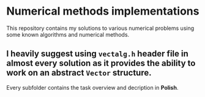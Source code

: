 # Numerical methods implementations

This repository contains my solutions to various numerical problems using some known algorithms and numerical methods.

I heavily suggest using `vectalg.h` header file in almost every solution as it provides the ability to work on an abstract `Vector` structure.
---
Every subfolder contains the task overview and decription in **Polish**.

